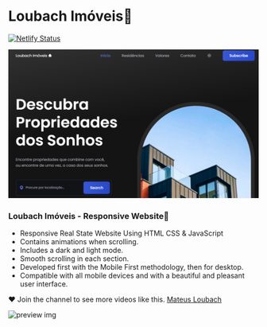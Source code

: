 # Loubach Imóveis🏡

[![Netlify Status](https://api.netlify.com/api/v1/badges/e9df6632-9717-40b5-b88f-faba6f05d27b/deploy-status)](https://app.netlify.com/sites/loubachimoveis/deploys)

<p align="center">
      <img alt="homepage" title="homepage" src="https://raw.githubusercontent.com/mateusloubach/loubachimoveis/main/assets/img/loubachimoveishome.png" />

### Loubach Imóveis - Responsive Website🏡

- Responsive Real State Website Using HTML CSS & JavaScript
- Contains animations when scrolling.
- Includes a dark and light mode.
- Smooth scrolling in each section.
- Developed first with the Mobile First methodology, then for desktop.
- Compatible with all mobile devices and with a beautiful and pleasant user interface.

❤️ Join the channel to see more videos like this. [Mateus Loubach](https://mateusloubach.github.io/)

![preview img](/preview.png)
